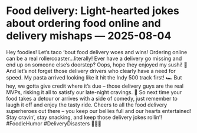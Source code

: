 # Food delivery: Light-hearted jokes about ordering food online and delivery mishaps — 2025-08-04

Hey foodies! Let’s taco ‘bout food delivery woes and wins! Ordering online can be a real rollercoaster...literally! Ever have a delivery go missing and end up on someone else’s doorstep? Oops, hope they enjoyed my sushi! 🍣 And let’s not forget those delivery drivers who clearly have a need for speed. My pasta arrived looking like it hit the Indy 500 track first! 🏎️ But hey, we gotta give credit where it’s due – those delivery guys are the real MVPs, risking it all to satisfy our late-night cravings. 🍕 So next time your food takes a detour or arrives with a side of comedy, just remember to laugh it off and enjoy the tasty ride. Cheers to all the food delivery superheroes out there – you keep our bellies full and our hearts entertained! Stay cravin’, stay snacking, and keep those delivery jokes rollin’! #FoodieHumor #DeliveryDisasters 🍔🤣🚗